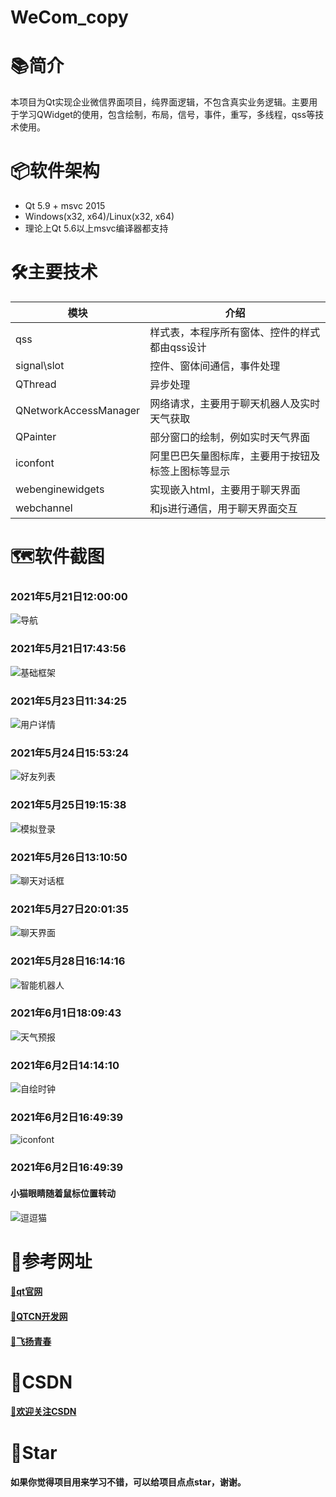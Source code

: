 # WeCom_copy

# 📚简介
本项目为Qt实现企业微信界面项目，纯界面逻辑，不包含真实业务逻辑。主要用于学习QWidget的使用，包含绘制，布局，信号，事件，重写，多线程，qss等技术使用。

# 📦软件架构
- Qt 5.9 + msvc 2015
- Windows(x32, x64)/Linux(x32, x64) 
- 理论上Qt 5.6以上msvc编译器都支持

# 🛠️主要技术


| 模块                |     介绍                                                                          |
| -------------------|---------------------------------------------------------------------------------- |
| qss                   |     样式表，本程序所有窗体、控件的样式都由qss设计                                           |
| signal\slot                |     控件、窗体间通信，事件处理                                               |
| QThread              |     异步处理                                                                     |
| QNetworkAccessManager|     网络请求，主要用于聊天机器人及实时天气获取                                               |
| QPainter        |     部分窗口的绘制，例如实时天气界面                                          |
| iconfont      |     阿里巴巴矢量图标库，主要用于按钮及标签上图标等显示                                     |
| webenginewidgets        |     实现嵌入html，主要用于聊天界面                                          |
| webchannel      |     和js进行通信，用于聊天界面交互                                     |

# 🗺️软件截图

### 2021年5月21日12:00:00
![导航](https://gitee.com/hudejie/wecom-copy/raw/master/screenshot/导航.gif)


### 2021年5月21日17:43:56
![基础框架](https://gitee.com/hudejie/wecom-copy/raw/master/screenshot/基础框架.gif)

### 2021年5月23日11:34:25
![用户详情](https://gitee.com/hudejie/wecom-copy/raw/master/screenshot/用户详情.png)

### 2021年5月24日15:53:24
![好友列表](https://gitee.com/hudejie/wecom-copy/raw/master/screenshot/%E5%A5%BD%E5%8F%8B%E5%88%97%E8%A1%A8.gif)

### 2021年5月25日19:15:38
![模拟登录](https://gitee.com/hudejie/wecom-copy/raw/master/screenshot/模拟登录.gif)

### 2021年5月26日13:10:50
![聊天对话框](https://gitee.com/hudejie/wecom-copy/raw/master/screenshot/聊天对话框.gif)

### 2021年5月27日20:01:35
![聊天界面](https://gitee.com/hudejie/wecom-copy/raw/master/screenshot/聊天界面.gif)

### 2021年5月28日16:14:16
![智能机器人](https://gitee.com/hudejie/wecom-copy/raw/master/screenshot/智能机器人.gif)

### 2021年6月1日18:09:43
![天气预报](https://gitee.com/hudejie/wecom-copy/raw/master/screenshot/天气预报.gif)

### 2021年6月2日14:14:10
![自绘时钟](https://gitee.com/hudejie/wecom-copy/raw/master/screenshot/自绘时钟.gif)

### 2021年6月2日16:49:39
![iconfont](https://gitee.com/hudejie/wecom-copy/raw/master/screenshot/iconfont.gif)

### 2021年6月2日16:49:39
#### 小猫眼睛随着鼠标位置转动
![逗逗猫](https://gitee.com/hudejie/wecom-copy/raw/master/screenshot/%E9%80%97%E9%80%97%E7%8C%AB.gif)


# 📝参考网址

#### [📗qt官网](https://doc.qt.io/)

#### [📘QTCN开发网](http://www.qtcn.org)

#### [📙飞扬青春](https://gitee.com/feiyangqingyun)

# 📌CSDN

#### [🎉欢迎关注CSDN](https://blog.csdn.net/qq_25549309)

# 🧡Star

#### 如果你觉得项目用来学习不错，可以给项目点点star，谢谢。
